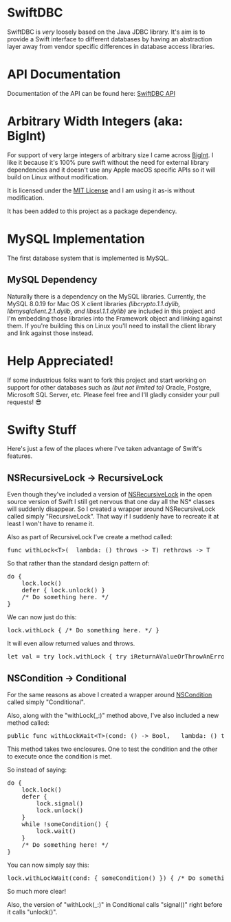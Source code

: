 # SwiftDBC
SwiftDBC is _very_ loosely based on the Java JDBC library. It's aim is to provide a Swift interface to different databases by having an abstraction layer away from vendor specific differences in database access libraries.

# API Documentation
Documentation of the API can be found here: [SwiftDBC API](http://galenrhodes.com/SwiftDBC/)

# Arbitrary Width Integers (aka: BigInt)
For support of very large integers of arbitrary size I came across [BigInt](https://github.com/attaswift/BigInt). I like it because it's 100% pure swift without the need for external library dependencies and it doesn't use any Apple macOS specific APIs so it will build on Linux without modification.

It is licensed under the [MIT License](https://github.com/attaswift/BigInt/blob/master/LICENSE.md) and I am using it as-is without modification.

It has been added to this project as a package dependency.

# MySQL Implementation
The first database system that is implemented is MySQL.

## MySQL Dependency
Naturally there is a dependency on the MySQL libraries. Currently, the MySQL 8.0.19 for Mac OS X client libraries _(libcrypto.1.1.dylib, libmysqlclient.2.1.dylib, and libssl.1.1.dylib)_ are included in this project and I'm embedding those libraries into the Framework object and linking against them. If you're building this on Linux you'll need to install the client library and link against those instead.

# Help Appreciated!
If some industrious folks want to fork this project and start working on support for other databases such as _(but not limited to)_ Oracle, Postgre, Microsoft SQL Server, etc. Please feel free and I'll gladly consider your pull requests! 😎

# Swifty Stuff
Here's just a few of the places where I've taken advantage of Swift's features.

## NSRecursiveLock -> RecursiveLock
Even though they've included a version of [NSRecursiveLock](https://developer.apple.com/documentation/foundation/nsrecursivelock) in the open source version of Swift I still get nervous that one day all the NS* classes will suddenly disappear. So I created a wrapper around NSRecursiveLock called simply "RecursiveLock". That way if I suddenly have to recreate it at least I won't have to rename it.

Also as part of RecursiveLock I've create a method called:
<pre>func withLock&lt;T&gt;(_ lambda: () throws -> T) rethrows -> T</pre>

So that rather than the standard design pattern of:
<pre>
do {
    lock.lock()
    defer { lock.unlock() }
    /* Do something here. */
}
</pre>

We can now just do this:
<pre>
lock.withLock { /* Do something here. */ }
</pre>

It will even allow returned values and throws.
<pre>
let val = try lock.withLock { try iReturnAValueOrThrowAnError() }
</pre>

## NSCondition -> Conditional
For the same reasons as above I created a wrapper around [NSCondition](https://developer.apple.com/documentation/foundation/nscondition) called simply "Conditional".

Also, along with the "withLock(_:)" method above, I've also included a new method called:

<pre>public func withLockWait&lt;T&gt;(cond: () -> Bool, _ lambda: () throws -> T) rethrows -> T</pre>

This method takes two enclosures. One to test the condition and the other to execute once the condition is met.

So instead of saying:
<pre>
do {
    lock.lock()
    defer {
        lock.signal()
        lock.unlock()
    }
    while !someCondition() {
        lock.wait()
    }
    /* Do something here! */
}
</pre>

You can now simply say this:
<pre>
lock.withLockWait(cond: { someCondition() }) { /* Do something here! */ }
</pre>

So much more clear!

Also, the version of "withLock(_:)" in Conditional calls "signal()" right before it calls "unlock()".

